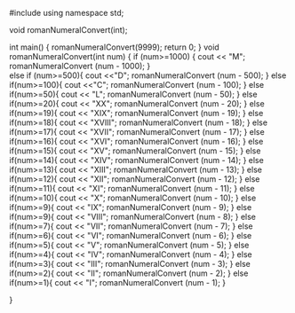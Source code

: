 #include <iostream>
using namespace std;

void romanNumeralConvert(int);

int main()
{
    romanNumeralConvert(9999);
    return 0;
}
void romanNumeralConvert(int num) {
    if  (num>=1000) {
        cout << "M";
        romanNumeralConvert (num - 1000);
    }   
    else if (num>=500){
        cout <<"D";
        romanNumeralConvert (num - 500);
    }
    else if(num>=100){
        cout <<"C";
        romanNumeralConvert (num - 100);
    }
    else if(num>=50){
        cout << "L";
        romanNumeralConvert (num - 50);
    }
    else if(num>=20){
        cout << "XX";
        romanNumeralConvert (num - 20);
    }
    else if(num>=19){
        cout << "XIX";
        romanNumeralConvert (num - 19);
    }
    else if(num>=18){
        cout << "XVIII";
        romanNumeralConvert (num - 18);
    }
    else if(num>=17){
        cout << "XVII";
        romanNumeralConvert (num - 17);
    }
    else if(num>=16){
        cout << "XVI";
        romanNumeralConvert (num - 16);
    }
    else if(num>=15){
        cout << "XV";
        romanNumeralConvert (num - 15);
    }
    else if(num>=14){
        cout << "XIV";
        romanNumeralConvert (num - 14);
    }
    else if(num>=13){
        cout << "XIII";
        romanNumeralConvert (num - 13);
    }
    else if(num>=12){
        cout << "XII";
        romanNumeralConvert (num - 12);
    }
    else if(num>=11){
        cout << "XI";
        romanNumeralConvert (num - 11);
    }
    else if(num>=10){
        cout << "X";
        romanNumeralConvert (num - 10);
    }
    else if(num>=9){
        cout << "IX";
        romanNumeralConvert (num - 9);
    }
    else if(num>=9){
        cout << "VIII";
        romanNumeralConvert (num - 8);
    }
    else if(num>=7){
        cout << "VII";
        romanNumeralConvert (num - 7);
    }
    else if(num>=6){
        cout << "VI";
        romanNumeralConvert (num - 6);
    }
    else if(num>=5){
        cout << "V";
        romanNumeralConvert (num - 5);
    }
    else if(num>=4){
        cout << "IV";
        romanNumeralConvert (num - 4);
    }
    else if(num>=3){
        cout << "III";
        romanNumeralConvert (num - 3);
    }
    else if(num>=2){
        cout << "II";
        romanNumeralConvert (num - 2);
    }
    else if(num>=1){
        cout << "I";
        romanNumeralConvert (num - 1);
    }
    
}
